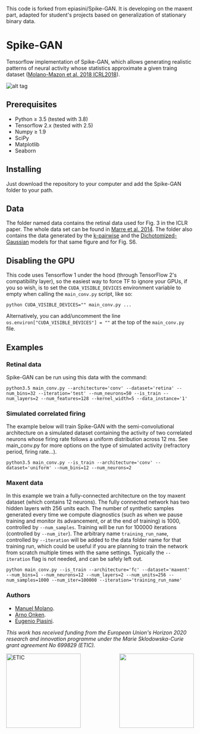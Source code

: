 This code is forked from epiasini/Spike-GAN. 
It is developing on the maxent part, adapted for student's projects based on generalization of stationary binary data.


# Spike-GAN

Tensorflow implementation of Spike-GAN, which allows generating realistic patterns of neural activity whose statistics approximate a given traing dataset ([Molano-Mazon et al. 2018 ICRL2018](https://openreview.net/forum?id=r1VVsebAZ)). 

![alt tag](figs/architecture.png)

## Prerequisites

* Python ≥ 3.5 (tested with 3.8)
* Tensorflow 2.x (tested with 2.5)
* Numpy ≥ 1.9
* SciPy
* Matplotlib
* Seaborn

## Installing

Just download the repository to your computer and add the Spike-GAN folder to your path.


## Data
The folder named data contains the retinal data used for Fig. 3 in the ICLR paper. The whole data set can be found in [Marre et al. 2014](https://datarep.app.ist.ac.at/61/). The folder also contains the data generated by the [k-pairwise](http://journals.plos.org/ploscompbiol/article?id=10.1371/journal.pcbi.1003408) and the [Dichotomized-Gaussian](https://www.frontiersin.org/articles/10.3389/fncom.2010.00144/full) models for that same figure and for Fig. S6. 

## Disabling the GPU
This code uses Tensorflow 1 under the hood (through TensorFlow 2's
compatibility layer), so the easiest way to force TF to ignore your
GPUs, if you so wish, is to set the `CUDA_VISIBLE_DEVICES` environment
variable to empty when calling the `main_conv.py` script, like so:
```
python CUDA_VISIBLE_DEVICES="" main_conv.py ...
```
Alternatively, you can add/uncomment the line
`os.environ["CUDA_VISIBLE_DEVICES"] = ""` at the top of the
`main_conv.py` file.

## Examples

### Retinal data
Spike-GAN can be run using this data with the command:

```
python3.5 main_conv.py --architecture='conv' --dataset='retina' --num_bins=32 --iteration='test' --num_neurons=50 --is_train --num_layers=2 --num_features=128 --kernel_width=5 --data_instance='1'
```

### Simulated correlated firing
The example below will train Spike-GAN with the semi-convolutional architecture on a simulated dataset containing the activity of two correlated neurons whose firing rate follows a uniform distribution across 12 ms. See main_conv.py for more options on the type of simulated activity (refractory period, firing rate...).

```
python3.5 main_conv.py --is_train --architecture='conv' --dataset='uniform' --num_bins=12 --num_neurons=2 
```

### Maxent data
In this example we train a fully-connected architecture on the toy
maxent dataset (which contains 12 neurons). The fully connected
network has two hidden layers with 256 units each. The number of
synthetic samples generated every time we compute diagnostics (such as
when we pause training and monitor its advancement, or at the end of
training) is 1000, controlled by `--num_samples`. Training will be run
for 100000 iterations (controlled by `--num_iter`). The arbitrary name
`training_run_name`, controlled by `--iteration` will be added to the
data folder name for that training run, which could be useful if you
are planning to train the network from scratch multiple times with the
same settings. Typically the `--iteration` flag is not needed, and can
be safely left out.

```
python main_conv.py --is_train --architecture='fc' --dataset='maxent' --num_bins=1 --num_neurons=12 --num_layers=2 --num_units=256 --num_samples=1000 --num_iter=100000 --iteration='training_run_name'
```


### Authors
* [Manuel Molano](https://github.com/manuelmolano).
* [Arno Onken](https://github.com/asnelt).
* [Eugenio Piasini](https://github.com/epiasini).

*This work has received funding from the European Union's Horizon 2020 research and innovation programme under the Marie Sklodowska-Curie grant agreement No 699829 (ETIC).*

<img src="figs/LOGO.png" alt="ETIC" width="200px" align="left">
<img src="figs/flag_yellow_low.jpg" width="200px" align="right">
